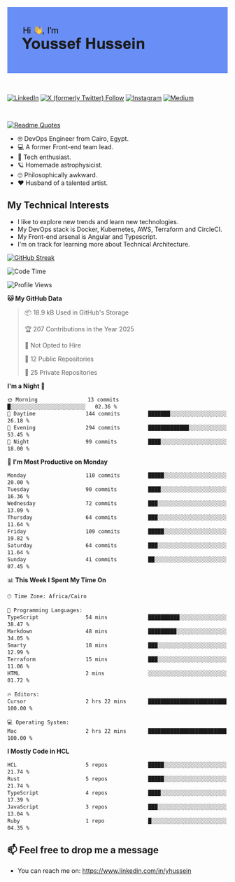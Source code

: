 [![Youssef's GitHub Banner](./assets/youssef-hussein.png)](https://github.com/yorki404)

</br>

[![LinkedIn](https://img.shields.io/badge/linkedin-%230077B5.svg?style=for-the-badge&logo=linkedin&logoColor=white)](https://www.linkedin.com/in/yhussein/)
[![X (formerly Twitter) Follow](https://img.shields.io/twitter/follow/devqikHQ?style=for-the-badge&logo=X&logoColor=White&labelColor=White)](https://twitter.com/devqikHQ)
[![Instagram](https://img.shields.io/badge/devqik-E4405F?style=for-the-badge&logo=Instagram&logoColor=white)](https://instagram.com/devqik)
[![Medium](https://img.shields.io/badge/Medium-12100E?style=for-the-badge&logo=medium&logoColor=white)](https://medium.com/@devqik)

</br>

[![Readme Quotes](https://quotes-github-readme.vercel.app/api?type=horizontal&theme=dark)](https://github.com/piyushsuthar/github-readme-quotes)

- :nerd_face: DevOps Engineer from Cairo, Egypt.
- :computer: A former Front-end team lead.
- :satellite: Tech enthusiast.
- :ringed_planet: Homemade astrophysicist.
- :roll_eyes: Philosophically awkward.
- :heart: Husband of a talented artist.

## My Technical Interests

- I like to explore new trends and learn new technologies.
- My DevOps stack is Docker, Kubernetes, AWS, Terraform and CircleCI.
- My Front-end arsenal is Angular and Typescript.
- I'm on track for learning more about Technical Architecture.

[![GitHub Streak](https://streak-stats.demolab.com/?user=devqik&theme=dark)](https://git.io/streak-stats)

<!--START_SECTION:waka-->
![Code Time](http://img.shields.io/badge/Code%20Time-936%20hrs%2043%20mins-blue)

![Profile Views](http://img.shields.io/badge/Profile%20Views-0-blue)

**🐱 My GitHub Data** 

> 📦 18.9 kB Used in GitHub's Storage 
 > 
> 🏆 207 Contributions in the Year 2025
 > 
> 🚫 Not Opted to Hire
 > 
> 📜 12 Public Repositories 
 > 
> 🔑 25 Private Repositories 
 > 
**I'm a Night 🦉** 

```text
🌞 Morning                13 commits          █░░░░░░░░░░░░░░░░░░░░░░░░   02.36 % 
🌆 Daytime                144 commits         ███████░░░░░░░░░░░░░░░░░░   26.18 % 
🌃 Evening                294 commits         █████████████░░░░░░░░░░░░   53.45 % 
🌙 Night                  99 commits          ████░░░░░░░░░░░░░░░░░░░░░   18.00 % 
```
📅 **I'm Most Productive on Monday** 

```text
Monday                   110 commits         █████░░░░░░░░░░░░░░░░░░░░   20.00 % 
Tuesday                  90 commits          ████░░░░░░░░░░░░░░░░░░░░░   16.36 % 
Wednesday                72 commits          ███░░░░░░░░░░░░░░░░░░░░░░   13.09 % 
Thursday                 64 commits          ███░░░░░░░░░░░░░░░░░░░░░░   11.64 % 
Friday                   109 commits         █████░░░░░░░░░░░░░░░░░░░░   19.82 % 
Saturday                 64 commits          ███░░░░░░░░░░░░░░░░░░░░░░   11.64 % 
Sunday                   41 commits          ██░░░░░░░░░░░░░░░░░░░░░░░   07.45 % 
```


📊 **This Week I Spent My Time On** 

```text
🕑︎ Time Zone: Africa/Cairo

💬 Programming Languages: 
TypeScript               54 mins             ██████████░░░░░░░░░░░░░░░   38.47 % 
Markdown                 48 mins             █████████░░░░░░░░░░░░░░░░   34.05 % 
Smarty                   18 mins             ███░░░░░░░░░░░░░░░░░░░░░░   12.99 % 
Terraform                15 mins             ███░░░░░░░░░░░░░░░░░░░░░░   11.06 % 
HTML                     2 mins              ░░░░░░░░░░░░░░░░░░░░░░░░░   01.72 % 

🔥 Editors: 
Cursor                   2 hrs 22 mins       █████████████████████████   100.00 % 

💻 Operating System: 
Mac                      2 hrs 22 mins       █████████████████████████   100.00 % 
```

**I Mostly Code in HCL** 

```text
HCL                      5 repos             █████░░░░░░░░░░░░░░░░░░░░   21.74 % 
Rust                     5 repos             █████░░░░░░░░░░░░░░░░░░░░   21.74 % 
TypeScript               4 repos             ████░░░░░░░░░░░░░░░░░░░░░   17.39 % 
JavaScript               3 repos             ███░░░░░░░░░░░░░░░░░░░░░░   13.04 % 
Ruby                     1 repo              █░░░░░░░░░░░░░░░░░░░░░░░░   04.35 % 
```




<!--END_SECTION:waka-->

## 📫 Feel free to drop me a message
- You can reach me on: https://www.linkedin.com/in/yhussein
